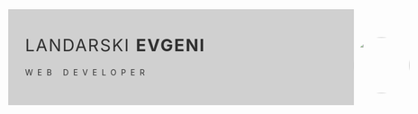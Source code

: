 <div style="background: #ccc; padding:30px; opacity:0.9; width:110%; margin-left: -31px">
<p style="font-size: 30px; line-height: 0.3; letter-spacing: 2px; text-transform: uppercase">Landarski <b>Evgeni</b></p>
<p style="line-height: 2; letter-spacing: 8px; text-transform: uppercase">Web Developer</p>          
<img src='./photo_2022-12-07 13.45.21.jpeg' style='display:block; position: absolute; top: 100px; right: 50px; height: 100px; border-radius: 50%; opacity: 0.9'>
</div>